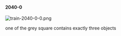 #### 2040-0
![train-2040-0-0.png](https://github.com/lil-lab/nlvr/raw/master/nlvr/train/images/78/train-2040-0-0.png "train-2040-0-0.png")

one of the grey square contains exactly three objects